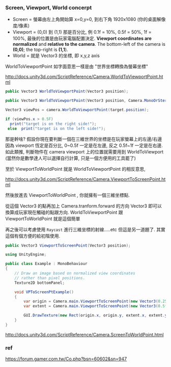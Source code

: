 ### Screen, Viewport, World concerpt
- Screen = 螢幕由左上角開始算 x=0,y=0, 到右下角 1920x1080 (你的桌面解像度/像素)
- Viewport = (0,0) 到 (1,1) 那是百分比, 例 0.1f = 10%, 0.5f = 50%, 1f = 100%, 最後的位置是由玩家電腦配置決定. **Viewport coordinates are normalized** and **relative to the camera**. The bottom-left of the camera is **(0,0)**; the top-right is **(1,1**).
- World = 就是 Vector3 的坐標, 即 x,y,z axis


WorldToViewportPoint 如字面意思一樣是由 "世界坐標轉換為螢幕坐標"
 
http://docs.unity3d.com/ScriptReference/Camera.WorldToViewportPoint.html

```cs
public Vector3 WorldToViewportPoint(Vector3 position);
```
```cs
public Vector3 WorldToViewportPoint(Vector3 position, Camera.MonoOrStereoscopicEye eye);
```

```cs
Vector3 viewPos = camera.WorldToViewportPoint(target.position);  

if (viewPos.x > 0.5F) 
  print("target is on the right side!");  
 else  print("target is on the left side!");  
```

那是幹啥?
假設你現在要判斷一個在三維世界的坐標是在玩家螢幕上的左邊/右邊
因為 viewport 恆定是百分比, 0~0.5f 一定是在左邊, 反之 0.5f~1f 一定是在右邊.
如此類推, 判斷物件在 camera viewport 上的位置就需要用到 WorldToViewport
(當然你是數學達人可以選擇自行計算, 只是一個方便用的工具罷了)

至於 ViewportToWorldPoint 就是 WorldToViewportPoint 的相反意思,

http://docs.unity3d.com/ScriptReference/Camera.ViewportToScreenPoint.html


然後放進去 ViewportToWorldPoint , 你就擁有一個三維坐標點.

從這個 Vector3 的點再加上 Camera.tranform.forward 的方向 Vector3 即可以換算成玩家現在觸碰的點跟方向.
WorldToViewportPoint 跟 ViewportToWorldPoint 就是這個簡單

再之後可以考慮使用 `Raycast` 進行三維坐標的射線.....etc 但這是另一道題了.
其實這個有個方便的給初階使用.

```cs
public Vector3 ViewportToScreenPoint(Vector3 position);
```
```cs
using UnityEngine;

public class Example : MonoBehaviour
{
    // Draw an image based on normalized view coordinates
    // rather than pixel positions.
    Texture2D bottomPanel;

    void VPToScreenPtExample()
    {
        var origin = Camera.main.ViewportToScreenPoint(new Vector3(0.25f, 0.1f, 0));
        var extent = Camera.main.ViewportToScreenPoint(new Vector3(0.5f, 0.2f, 0));

        GUI.DrawTexture(new Rect(origin.x, origin.y, extent.x, extent.y), bottomPanel);
    }
}
```

http://docs.unity3d.com/ScriptReference/Camera.ScreenToWorldPoint.html


### ref
https://forum.gamer.com.tw/Co.php?bsn=60602&sn=947

